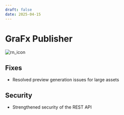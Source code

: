```yaml
---
draft: false
date: 2025-04-15
---
```


# GraFx Publisher

![rn_icon](/assets/icon-GraFx-Publisher.svg)

## Fixes

- Resolved preview generation issues for large assets

## Security

- Strengthened security of the REST API